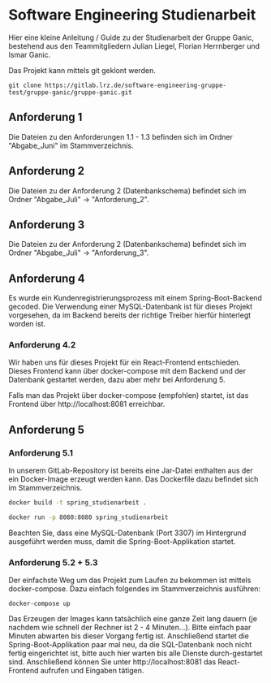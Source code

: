 # Software Engineering Studienarbeit

Hier eine kleine Anleitung / Guide zu der Studienarbeit der Gruppe Ganic, bestehend aus den Teammitgliedern Julian Liegel, Florian Herrnberger und Ismar Ganic.

Das Projekt kann mittels git geklont werden.

`git clone https://gitlab.lrz.de/software-engineering-gruppe-test/gruppe-ganic/gruppe-ganic.git`

## Anforderung 1

Die Dateien zu den Anforderungen 1.1 - 1.3 befinden sich im Ordner "Abgabe_Juni" im Stammverzeichnis.

## Anforderung 2

Die Dateien zu der Anforderung 2 (Datenbankschema) befindet sich im Ordner "Abgabe_Juli" -> "Anforderung_2".

## Anforderung 3

Die Dateien zu der Anforderung 2 (Datenbankschema) befindet sich im Ordner "Abgabe_Juli" -> "Anforderung_3".

## Anforderung 4

Es wurde ein Kundenregistrierungsprozess mit einem Spring-Boot-Backend gecoded. Die Verwendung einer MySQL-Datenbank ist für dieses Projekt vorgesehen, da im Backend bereits der richtige Treiber hierfür hinterlegt worden ist.

### Anforderung 4.2

Wir haben uns für dieses Projekt für ein React-Frontend entschieden. Dieses Frontend kann über docker-compose mit dem Backend und der Datenbank gestartet werden, dazu aber mehr bei Anforderung 5.

Falls man das Projekt über docker-compose (empfohlen) startet, ist das Frontend über http://localhost:8081 erreichbar.

## Anforderung 5

### Anforderung 5.1

In unserem GitLab-Repository ist bereits eine Jar-Datei enthalten aus der ein Docker-Image erzeugt werden kann. Das Dockerfile dazu befindet sich im Stammverzeichnis.

~~~bash
docker build -t spring_studienarbeit .

docker run -p 8080:8080 spring_studienarbeit
~~~

Beachten Sie, dass eine MySQL-Datenbank (Port 3307) im Hintergrund ausgeführt werden muss, damit die Spring-Boot-Applikation startet.

### Anforderung 5.2 + 5.3

Der einfachste Weg um das Projekt zum Laufen zu bekommen ist mittels docker-compose. Dazu einfach folgendes im Stammverzeichnis ausführen:

`docker-compose up`

Das Erzeugen der Images kann tatsächlich eine ganze Zeit lang dauern (je nachdem wie schnell der Rechner ist 2 - 4 Minuten...). Bitte einfach paar Minuten abwarten bis dieser Vorgang fertig ist. Anschließend startet die Spring-Boot-Applikation paar mal neu, da die SQL-Datenbank noch nicht fertig eingerichtet ist, bitte auch hier warten bis alle Dienste durch-gestartet sind. Anschließend können Sie unter http://localhost:8081 das React-Frontend aufrufen und Eingaben tätigen.
